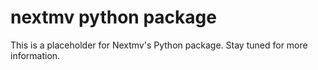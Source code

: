 # nextmv python package

This is a placeholder for Nextmv's Python package. Stay tuned for more information.
